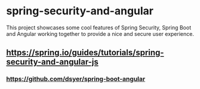 # spring-security-and-angular
This project showcases some cool features of Spring Security, Spring Boot and Angular working together to provide a nice and secure user experience.

## https://spring.io/guides/tutorials/spring-security-and-angular-js
### https://github.com/dsyer/spring-boot-angular
